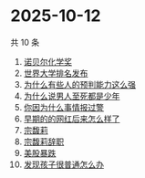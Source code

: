 # 2025-10-12

共 10 条

<!-- BEGIN -->
<!-- 最后更新时间 Sun Oct 12 2025 03:08:27 GMT+0800 (China Standard Time) -->

1. [诺贝尔化学奖](https://www.zhihu.com/search?q=诺贝尔化学奖)
1. [世界大学排名发布](https://www.zhihu.com/search?q=世界大学排名发布)
1. [为什么有些人的预判能力这么强](https://www.zhihu.com/search?q=为什么有些人的预判能力这么强)
1. [为什么说男人至死都是少年](https://www.zhihu.com/search?q=为什么说男人至死都是少年)
1. [你因为什么事情报过警](https://www.zhihu.com/search?q=你因为什么事情报过警)
1. [早期的的网红后来怎么样了](https://www.zhihu.com/search?q=早期的的网红后来怎么样了)
1. [宗馥莉](https://www.zhihu.com/search?q=宗馥莉)
1. [宗馥莉辞职](https://www.zhihu.com/search?q=宗馥莉辞职)
1. [美股暴跌](https://www.zhihu.com/search?q=美股暴跌)
1. [发现孩子很普通怎么办](https://www.zhihu.com/search?q=发现孩子很普通怎么办)

<!-- END -->
